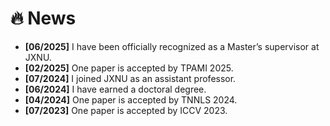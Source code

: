 # 🔥 News
- **[06/2025]** I have been officially recognized as a Master’s supervisor at JXNU.
- **[02/2025]** One paper is accepted by TPAMI 2025.
- **[07/2024]** I joined JXNU as an assistant professor.
- **[06/2024]** I have earned a doctoral degree.
- **[04/2024]** One paper is accepted by TNNLS 2024.
- **[07/2023]** One paper is accepted by ICCV 2023.